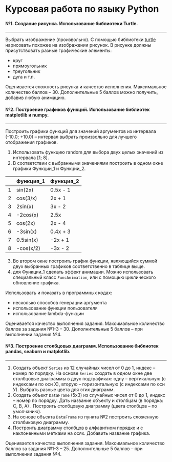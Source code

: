 # Курсовая работа по языку Python

#### №1. Создание рисунка. Использование библиотеки Turtle.
---
Выбрать изображение (произвольно). С помощью библиотеки [turtle](https://docs.python.org/3/library/turtle.html) нарисовать похожее на изображении рисунок. В рисунке должны присутствовать разные графические элементы: 
* круг
* прямоугольник
* треугольник
* дуга и т.п. 

Оценивается сложность рисунка и качество исполнения. Максимальное количество баллов – 30. Дополнительные 5 баллов можно получить, добавив любую анимацию.

#### №2. Построение графиков функций. Использование библиотек matplotlib и numpy.
---
Построить графики функций для значений аргументов из интервала (-10.0; +10.0) – интервал выбрать произвольно для лучшего отображения графиков.
1. Использовать функцию random для выбора двух целых значений из интервала [1; 8].
2. В соответствии с выбранными значениями построить в одном окне графики Функции\_1 и Функции\_2.

|   | Функция\_1 | Функция\_2 |
| - | ---------- | ---------- |
| 1 | sin(2x) | 0.5x - 1 |
| 2 | cos(3/x) | 2x + 1 |
| 3 | 2sin(x) | 3x - 2 |
| 4 | -2cos(x) | 2.5x |
| 5 | cos(2x) | 2x - 4 |
| 6 | -3sin(x) | 0.4x + 3 |
| 7 | 0.5sin(x) | -2x + 1 |
| 8 | -cos(x/2) | -3x - 2 |

3. Во втором окне построить график функции, являющийся суммой двух выбранных графиков соответственно в таблице выще.
4. для Функции_1 сделать эффект анимации. Можно использовать специальный класс `FuncAnimation`, или с помощью циклического обновление графика.

Использовать и показать в программных кодах:
* несколько способов генерации аргумента
* использование функции пользователя
* использование lambda-функции

Оценивается качество выполнения задания. Максимальное количество баллов за задания №1-3 – 30. Дополнительные 5 баллов – при выполнении задания №4.

#### №3. Построение столбцовых диаграмм. Использование библиотек pandas, seaborn и matplotlib.
---
1. Создать объект `Series` из 12 случайных чисел от 0 до 1, индекс – номер по порядку. На основе `Series` создать в одном окне две столбцовые диаграммы в двух подграфиках: одну – вертикальную (с индексами по оси Х), вторую – горизонтальную (с индексами по оси У). Выбрать разные цвета для этих диаграмм.
2. Создать объект `DataFrame` (5х3) из случайных чисел от 0 до 1, индекс – номер по порядку. Дать название объекту и столбцам (в порядка: С, В, А) . Построить столбцовую диаграмму (цвета столбцов – по умолчанию).
3. На основе объекта `DataFrame` из пункта №2 построить сложенную столбиковую диаграмму.
4. Построить диаграмму столбцов в алфавитном порядке и с наклоненными метками на осях. Добавить название графика.

Оценивается качество выполнения задания. Максимальное количество баллов за задания №1-3 – 25. Дополнительные 5 баллов – при выполнении задания №4.
